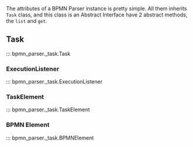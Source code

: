The attributes of a BPMN Parser instance is pretty simple. All them inherits `Task` class,
and this class is an Abstract Interface have 2 abstract methods, the `list` and `get`.

## Task
::: bpmn_parser._task.Task

### ExecutionListener
::: bpmn_parser._task.ExecutionListener

### TaskElement
::: bpmn_parser._task.TaskElement

### BPMN Element
::: bpmn_parser._task.BPMNElement
